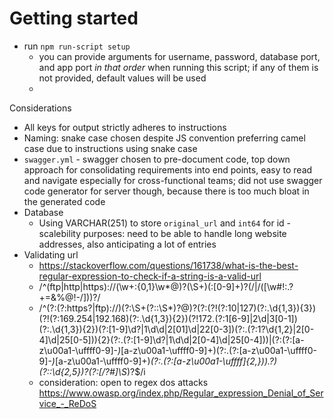 # Getting started

* run `npm run-script setup`
    * you can provide arguments for username, password, database port, and app port *in that order* when running this script; if any of them is not provided, default values will be used
    * 



Considerations
* All keys for output strictly adheres to instructions
* Naming: snake case chosen despite JS convention preferring camel case due to instructions using snake case
* `swagger.yml` - swagger chosen to pre-document code, top down approach for consolidating requirements into end points, easy to read and navigate especially for cross-functional teams; did not use swagger code generator for server though, because there is too much bloat in the generated code 
* Database
    * Using VARCHAR(251) to store `original_url` and `int64` for id - scalebility purposes: need to be able to handle long website addresses, also anticipating a lot of entries
* Validating url 
    * https://stackoverflow.com/questions/161738/what-is-the-best-regular-expression-to-check-if-a-string-is-a-valid-url
    * /^(ftp|http|https):\/\/(\w+:{0,1}\w*@)?(\S+)(:[0-9]+)?(\/|\/([\w#!:.?+=&%@!\-\/]))?/ 
    * /^(?:(?:https?|ftp):\/\/)(?:\S+(?::\S*)?@)?(?:(?!(?:10|127)(?:\.\d{1,3}){3})(?!(?:169\.254|192\.168)(?:\.\d{1,3}){2})(?!172\.(?:1[6-9]|2\d|3[0-1])(?:\.\d{1,3}){2})(?:[1-9]\d?|1\d\d|2[01]\d|22[0-3])(?:\.(?:1?\d{1,2}|2[0-4]\d|25[0-5])){2}(?:\.(?:[1-9]\d?|1\d\d|2[0-4]\d|25[0-4]))|(?:(?:[a-z\u00a1-\uffff0-9]-*)*[a-z\u00a1-\uffff0-9]+)(?:\.(?:[a-z\u00a1-\uffff0-9]-*)*[a-z\u00a1-\uffff0-9]+)*(?:\.(?:[a-z\u00a1-\uffff]{2,}))\.?)(?::\d{2,5})?(?:[/?#]\S*)?$/i
    * consideration: open to regex dos attacks https://www.owasp.org/index.php/Regular_expression_Denial_of_Service_-_ReDoS